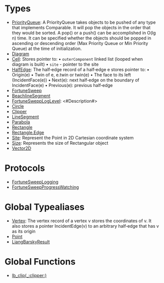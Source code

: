 # Types

  - [PriorityQueue](/Documentation/PriorityQueue.md):
    A PriorityQueue takes objects to be pushed of any type that implements Comparable.
    It will pop the objects in the order that they would be sorted. A pop() or a push()
    can be accomplished in O(lg n) time. It can be specified whether the objects should
    be popped in ascending or descending order (Max Priority Queue or Min Priority Queue)
    at the time of initialization.
  - [Diagram](/Diagram.md)
  - [Cell](/Cell.md):
    Stores pointer to:
    • `outerComponent` linked list (looped when diagram is built)
    • `site` - pointer to the site
  - [HalfEdge](/HalfEdge.md):
    The half‐edge record of a half‐edge e stores pointer to:
    • Origin(e)
    • Twin of e, e.twin or twin(e)
    • The face to its left (IncidentFace(e))
    • Next(e): next half‐edge on the boundary of IncidentFace(e)
    • Previous(e): previous half‐edge
  - [FortuneSweep](/FortuneSweep.md)
  - [BeachlineSegment](/BeachlineSegment.md)
  - [FortuneSweppLogLevel](/FortuneSweppLogLevel.md):
    \<\#Description\#\>
  - [Circle](/Circle.md)
  - [Clipper](/Clipper.md)
  - [LineSegment](/LineSegment.md)
  - [Parabola](/Parabola.md)
  - [Rectangle](/Rectangle.md)
  - [Rectangle.Edge](/Rectangle_Edge.md)
  - [Site](/Site.md):
    Represent the Point in 2D Cartesian coordinate system
  - [Size](/Size.md):
    Represents the size of Rectangular object
  - [Vector2D](/Vector2D.md)

# Protocols

  - [FortuneSweepLogging](/FortuneSweepLogging.md)
  - [FortuneSweepProgressWatching](/FortuneSweepProgressWatching.md)

# Global Typealiases

  - [Vertex](/Vertex.md):
    The vertex record of a vertex v stores the coordinates of v.
    It also stores a pointer IncidentEdge(v) to an arbitrary half‐edge that has v as its origin
  - [Point](/Point.md)
  - [LiangBarskyResult](/LiangBarskyResult.md)

# Global Functions

  - [lb\_clip(\_:clipper:)](/lb_clip\(_:clipper:\).md)
